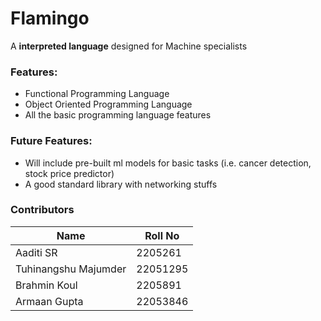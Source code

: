 # Flamingo
A **interpreted language** designed for Machine specialists
### Features:
* Functional Programming Language
* Object Oriented Programming Language
* All the basic programming language features
### Future Features:
* Will include pre-built ml models for basic tasks (i.e. cancer detection, stock price predictor)
* A good standard library with networking stuffs

### Contributors
|Name| Roll No |
|--|--|
| Aaditi SR | 2205261 |
| Tuhinangshu Majumder | 22051295 |
| Brahmin Koul | 2205891 |
| Armaan Gupta | 22053846 |

